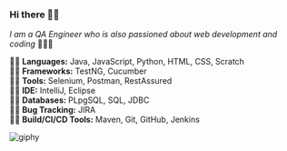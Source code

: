 ### Hi there 👋🏻

_I am a QA Engineer who is also passioned about web development and coding_ 👩🏻‍💻

:woman_cartwheeling: **Languages:** Java, JavaScript, Python, HTML, CSS, Scratch\
:lotus_position_woman: **Frameworks:** TestNG, Cucumber\
:biking_woman: **Tools:** Selenium, Postman, RestAssured\
:weight_lifting_woman: **IDE:** IntelliJ, Eclipse\
:golfing_woman: **Databases:** PLpgSQL, SQL, JDBC\
:lotus_position_woman: **Bug Tracking:** JIRA\
:woman_cartwheeling: **Build/CI/CD Tools:** Maven, Git, GitHub, Jenkins 

![giphy](https://user-images.githubusercontent.com/60116628/131928939-2bd76f2a-1270-4f65-b089-9ef13016b6c9.gif)
